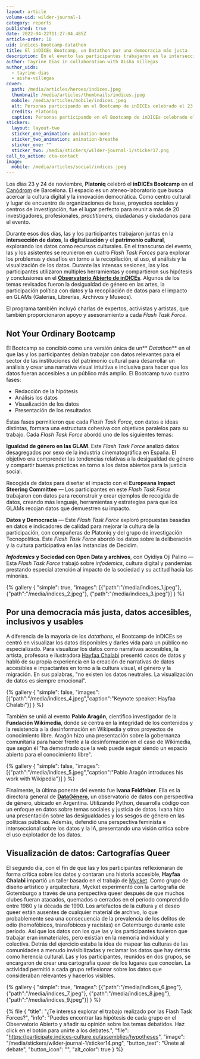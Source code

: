 ```yaml
---
layout: article
volume-uid: wilder-journal-1
category: reports
published: true
date: 2022-04-22T11:27:04.485Z
article-order: 10
uid: indices-bootcamp-datathon
title: El inDICEs Bootcamp, un Datathon por una democracia más justa
description: En el evento las participantes trabajaron en la intersección de datos, la digitalización y el patrimonio cultural, explorando los datos como recursos culturales
author: Tayrine Dias in collaboration with Aisha Villegas
author_uids:
  - tayrine-dias
  - aisha-villegas
cover:
  path: /media/articles/heroes/indices.jpeg
  thumbnail: /media/articles/thumbnails/indices.jpeg
  mobile: /media/articles/mobile/indices.jpeg
  alt: Personas participando en el Bootcamp de inDICEs celebrado el 23 y 24 de noviembre de 2022 en el Canòdrom
  credits: Platoniq
  caption: Personas participando en el Bootcamp de inDICEs celebrado el 23 y 24 de noviembre de 2022 en el Canòdrom
stickers:
  layout: layout-two
  sticker_one_animation: animation-none
  sticker_two_animation: animation-breathe
  sticker_one: ""
  sticker_two: /media/stickers/wilder-journal-1/sticker17.png
call_to_action: cta-contact
image:
  mobile: /media/articles/social/indices.jpeg
---
```

Los días 23 y 24 de noviembre, **Platoniq** celebró el **inDICEs Bootcamp** en el [Canòdrom](https://canodrom.barcelona/) de Barcelona. El espacio es un ateneo-laboratorio que busca acercar la cultura digital y la innovación democrática. Como centro cultural y lugar de encuentro de organizaciones de base, proyectos sociales y centros de investigación, fue el lugar perfecto para reunir a más de 20 investigadores, profesionales, *practitioners,* ciudadanas y ciudadanos para el evento.

Durante esos dos días, las y los participantes trabajaron juntas en la **intersección de datos**, la **digitalización** y el **patrimonio cultural**, explorando los datos como recursos culturales. En el transcurso del evento, las y los asistentes se reunieron en cuatro *Flash Task Forces* para explorar los problemas y desafíos en torno a la recopilación, el uso, el análisis y la visualización de los datos. Durante las intensas sesiones, las y los participantes utilizaron múltiples herramientas y compartieron sus hipótesis y conclusiones en el **[Observatorio Abierto de inDICEs](https://participate.indices-culture.eu/)**. Algunos de los temas revisados fueron la desigualdad de género en las artes, la participación política con datos y la recopilación de datos para el impacto en GLAMs (Galerías, Librerías, Archivos y Museos).

El programa también incluyó charlas de expertos, activistas y artistas, que también proporcionaron apoyo y asesoramiento a cada *Flash Task Force*.

## Not Your Ordinary Bootcamp

El Bootcamp se concibió como una versión única de un** *Datathon*** en el que las y los participantes debían trabajar con datos relevantes para el sector de las instituciones del patrimonio cultural para desarrollar un análisis y crear una narrativa visual intuitiva e inclusiva para hacer que los datos fueran accesibles a un público más amplio. El Bootcamp tuvo cuatro fases:

* Redacción de la hipótesis
* Análisis los datos
* Visualización de los datos
* Presentación de los resultados

Estas fases permitieron que cada *Flash Task Force*, con datos e ideas distintas, formara una estructura cohesiva con objetivos paralelos para su trabajo. Cada *Flash Task Force* abordó uno de los siguientes temas:

**Igualdad de género en las GLAM**. Este *Flash Task Force* analizó datos desagregados por sexo de la industria cinematográfica en España. El objetivo era comprender las tendencias relativas a la desigualdad de género y compartir buenas prácticas en torno a los datos abiertos para la justicia social.

Recogida de datos para diseñar el impacto con el **Europeana Impact Steering Committee** — Los participantes en este *Flash Task Force* trabajaron con datos para reconstruir y crear ejemplos de recogida de datos, creando más lenguaje, herramientas y estrategias para que los GLAMs recojan datos que demuestren su impacto.

**Datos y Democracia** — Este *Flash Task Force* exploró propuestas basadas en datos e indicadores de calidad para mejorar la cultura de la participación, con compañeras de Platoniq y del grupo de investigación Tecnopolítica. Este *Flash Task Force* abordó los datos sobre la deliberación y la cultura participativa en las instancias de Decidim.

***Infodemics*** **y Sociedad con Open Data y archivos**, con Oyidiya Oji Palino — Esta *Flash Task Force* trabajó sobre *infodemics*, cultura digital y pandemias prestando especial atención al impacto de la sociedad y su actitud hacia las minorías.

{% gallery { "simple": true, "images": [{"path":"/media/indices_1.jpeg"}, {"path":"/media/indices_2.jpeg"}, {"path":"/media/indices_3.jpeg"}] } %}

## **Por una democracia más justa, datos accesibles, inclusivos y usables**

A diferencia de la mayoría de los *datathons*, el Bootcamp de inDICEs se centró en visualizar los datos disponibles y darles vida para un público no especializado. Para visualizar los datos como narrativas accesibles, la artista, profesora e ilustradora [Hayfaa Chalabi](https://hayfaachalabi.com/) presentó casos de datos y habló de su propia experiencia en la creación de narrativas de datos accesibles e impactantes en torno a la cultura visual, el género y la migración. En sus palabras, "no existen los datos neutrales. La visualización de datos es siempre emocional".

{% gallery { "simple": false, "images": [{"path":"/media/indices_4.jpeg","caption":"Keynote speaker: Hayfaa Chalabi"}] } %}

También se unió al evento **Pablo Aragón**, científico investigador de la **Fundación Wikimedia**, donde se centra en la integridad de los contenidos y la resistencia a la desinformación en Wikipedia y otros proyectos de conocimiento libre. Aragón hizo una presentación sobre la gobernanza comunitaria para hacer frente a la desinformación en el caso de Wikimedia, que según él "ha demostrado que la web puede seguir siendo un espacio abierto para el conocimiento libre".

{% gallery { "simple": false, "images": [{"path":"/media/indices_5.jpeg","caption":"Pablo Aragón introduces his work with Wikipedia"}] } %}

Finalmente, la última ponente del evento fue **Ivana Feldfeber**. Ella es la directora general de **[DataGénero](https://www.datagenero.org/)**, un observatorio de datos con perspectiva de género, ubicado en Argentina. Utilizando Python, desarrolla código con un enfoque en datos sobre temas sociales y justicia de datos. Ivana hizo una presentación sobre las desigualdades y los sesgos de género en las políticas públicas. Además, defendió una perspectiva feminista e interseccional sobre los datos y la IA, presentando una visión crítica sobre el uso explotador de los datos.

## Visualización de datos: Cartografías Queer

El segundo día, con el fin de que las y los participantes reflexionaran de forma crítica sobre los datos y contaran una historia accesible, **Hayfaa Chalabi** impartió un taller basado en el trabajo de [Mycket](https://mycket.org/About-Us). Como grupo de diseño artístico y arquitectura, Mycket experimentó con la cartografía de Gotemburgo a través de una perspectiva queer después de que muchos clubes fueran atacados, quemados o cerrados en el período comprendido entre 1980 y la década de 1990. Los artefactos de la cultura y el deseo queer están ausentes de cualquier material de archivo, lo que probablemente sea una consecuencia de la prevalencia de los delitos de odio (homofóbicos, transfobicos y racistas) en Gotemburgo durante este período. Así que los datos con los que las y los participantes tuvieron que trabajar eran inmateriales, pero existían en la memoria individual y colectiva. Detrás del ejercicio estaba la idea de mapear las culturas de las comunidades a menudo invisibilizadas y reclamar los datos que hay detrás como herencia cultural. Las y los participantes, reunidos en dos grupos, se encargaron de crear una cartografía queer de los lugares que conocían. La actividad permitió a cada grupo reflexionar sobre los datos que consideraban relevantes y hacerlos visibles.

{% gallery { "simple": true, "images": [{"path":"/media/indices_6.jpeg"}, {"path":"/media/indices_7.jpeg"}, {"path":"/media/indices_8.jpeg"}, {"path":"/media/indices_9.jpeg"}] } %}

{% file { "title": "¿Te interesa explorar el trabajo realizado por las Flash Task Forces?", "info": "Puedes encontrar las hipótesis de cada grupo en el Observatorio Abierto y añadir su opinión sobre los temas debatidos. Haz click en el botón para unirte a los debates.", "file": "https://participate.indices-culture.eu/assemblies/hypotheses", "image": "/media/stickers/wilder-journal-1/sticker14.png", "button_text": "Únete al debate", "button_icon": "", "alt_color": true } %}
